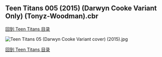 ## Teen Titans 005 (2015) (Darwyn Cooke Variant Only) (Tonyz-Woodman).cbr


[回到 Teen Titans 目录](https://github.com/alicewish/markdown/blob/master/series/Teen-Titans.md)


![Teen Titans 05 (Darwyn Cooke Variant cover) (2015).jpg](https://wx1.sinaimg.cn/large/6a9fdecagy1fq34fvgoskj21hg0zf4et.jpg)

[回到 Teen Titans 目录](https://github.com/alicewish/markdown/blob/master/series/Teen-Titans.md)

